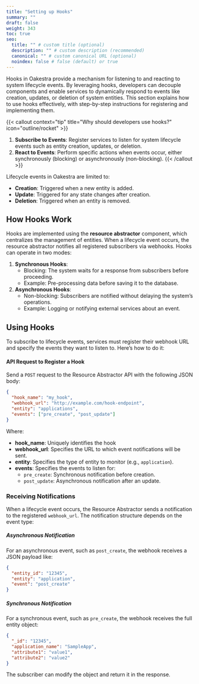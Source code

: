 ```yaml
---
title: "Setting up Hooks"
summary: ""
draft: false
weight: 343
toc: true
seo:
  title: "" # custom title (optional)
  description: "" # custom description (recommended)
  canonical: "" # custom canonical URL (optional)
  noindex: false # false (default) or true
---
```


Hooks in Oakestra provide a mechanism for listening to and reacting to system lifecycle events. By leveraging hooks, developers can decouple components and enable services to dynamically respond to events like creation, updates, or deletion of system entities. This section explains how to use hooks effectively, with step-by-step instructions for registering and implementing them.

{{< callout context="tip" title="Why should developers use hooks?" icon="outline/rocket" >}}
1. **Subscribe to Events**: Register services to listen for system lifecycle events such as entity creation, updates, or deletion.
2. **React to Events**: Perform specific actions when events occur, either synchronously (blocking) or asynchronously (non-blocking).
{{< /callout >}}

Lifecycle events in Oakestra are limited to:
- **Creation**: Triggered when a new entity is added.
- **Update**: Triggered for any state changes after creation.
- **Deletion**: Triggered when an entity is removed.


## How Hooks Work

Hooks are implemented using the **resource abstractor** component, which centralizes the management of entities. When a lifecycle event occurs, the resource abstractor notifies all registered subscribers via webhooks. Hooks can operate in two modes:

1. **Synchronous Hooks**:
   - Blocking: The system waits for a response from subscribers before proceeding.
   - Example: Pre-processing data before saving it to the database.
2. **Asynchronous Hooks**:
   - Non-blocking: Subscribers are notified without delaying the system’s operations.
   - Example: Logging or notifying external services about an event.


## Using Hooks

To subscribe to lifecycle events, services must register their webhook URL and specify the events they want to listen to. Here’s how to do it:

#### API Request to Register a Hook
Send a `POST` request to the Resource Abstractor API with the following JSON body:

```json
{
  "hook_name": "my_hook",
  "webhook_url": "http://example.com/hook-endpoint",
  "entity": "applications",
  "events": ["pre_create", "post_update"]
}
```
Where:
- **hook_name**: Uniquely identifies the hook
- **webhook_url**: Specifies the URL to which event notifications will be sent.
- **entity**: Specifies the type of entity to monitor (e.g., `application`).
- **events**: Specifies the events to listen for:
  - `pre_create`: Synchronous notification before creation.
  - `post_update`: Asynchronous notification after an update.


### Receiving Notifications

When a lifecycle event occurs, the Resource Abstractor sends a notification to the registered `webhook_url`. The notification structure depends on the event type:

##### Asynchronous Notification
For an asynchronous event, such as `post_create`, the webhook receives a JSON payload like:
```json
{
  "entity_id": "12345",
  "entity": "application",
  "event": "post_create"
}
```

##### Synchronous Notification
For a synchronous event, such as `pre_create`, the webhook receives the full entity object:
```json
{
  "_id": "12345",
  "application_name": "SampleApp",
  "attribute1": "value1",
  "attribute2": "value2"
}
```

The subscriber can modify the object and return it in the response.